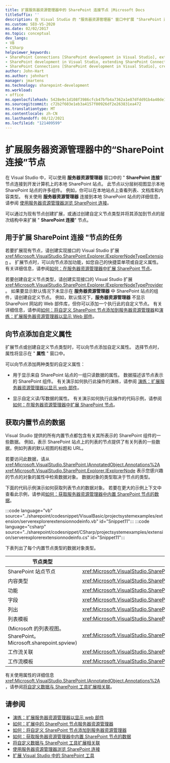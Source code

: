 ```yaml
---
title: 扩展服务器资源管理器中的 SharePoint 连接节点 |Microsoft Docs
titleSuffix: ''
description: 在 Visual Studio 的 "服务器资源管理器" 窗口中扩展 "SharePoint 连接" 节点。 向节点添加自定义属性。 获取内置节点的数据。
ms.custom: SEO-VS-2020
ms.date: 02/02/2017
ms.topic: conceptual
dev_langs:
- VB
- CSharp
helpviewer_keywords:
- SharePoint Connections [SharePoint development in Visual Studio], extending a node
- SharePoint development in Visual Studio, extending SharePoint Connections node in Server Explorer
- SharePoint Connections [SharePoint development in Visual Studio], creating a new node type
author: John-Hart
ms.author: johnhart
manager: jmartens
ms.technology: sharepoint-development
ms.workload:
- office
ms.openlocfilehash: 5428e9c1d108f3986cfcb47bfb4a7362a1e87dfdd91b4a40de1163c0b24c0fc4
ms.sourcegitcommit: c72b2f603e1eb3a4157f00926df2e263831ea472
ms.translationtype: MT
ms.contentlocale: zh-CN
ms.lasthandoff: 08/12/2021
ms.locfileid: "121409599"
---
```

# <a name="extend-the-sharepoint-connections-node-in-server-explorer"></a>扩展服务器资源管理器中的“SharePoint 连接”节点
  在 Visual Studio 中，可以使用 **服务器资源管理器** 窗口中的 " **SharePoint 连接**" 节点连接到开发计算机上的本地 SharePoint 站点。 此节点以分层树视图显示本地 SharePoint 站点的许多组件。 例如，你可以在本地站点上查看列表、文档库和内容类型。 有关使用 **服务器资源管理器** 连接到本地 SharePoint 站点的详细信息，请参阅 [使用服务器资源管理器浏览 SharePoint 连接](../sharepoint/browsing-sharepoint-connections-using-server-explorer.md)。

 可以通过为现有节点创建扩展，或通过创建自定义节点类型并将其添加到节点的层次结构中来扩展 " **SharePoint 连接**" 节点。

## <a name="tasks-for-extending-the-sharepoint-connections-node"></a>用于扩展 SharePoint 连接 "节点的任务
 若要扩展现有节点，请创建实现接口的 Visual Studio 扩展 <xref:Microsoft.VisualStudio.SharePoint.Explorer.IExplorerNodeTypeExtension> 。 扩展节点时，可以向节点添加功能，如您自己的快捷菜单项或自定义属性。 有关详细信息，请参阅[如何：在服务器资源管理器中扩展 SharePoint 节点](../sharepoint/how-to-extend-a-sharepoint-node-in-server-explorer.md)。

 若要创建自定义节点类型，请创建实现接口的 Visual Studio 扩展 <xref:Microsoft.VisualStudio.SharePoint.Explorer.IExplorerNodeTypeProvider> 。 如果要显示默认情况下未显示在 **服务器资源管理器** 中 SharePoint 站点的组件，请创建自定义节点。 例如，默认情况下，**服务器资源管理器** 不显示 SharePoint 网站的 Web 部件库，但你可以添加一个执行此的自定义节点。 有关详细信息，请参阅[如何：将自定义 SharePoint 节点添加到服务器资源管理器](../sharepoint/how-to-add-a-custom-sharepoint-node-to-server-explorer.md)和[演练：扩展服务器资源管理器以显示 Web 部件](../sharepoint/walkthrough-extending-server-explorer-to-display-web-parts.md)。

## <a name="add-custom-properties-to-nodes"></a>向节点添加自定义属性
 扩展节点或创建自定义节点类型时，可以向节点添加自定义属性。 选择节点时，属性将显示在 " **属性** " 窗口中。

 可以向节点添加两种类型的自定义属性：

- 用于显示来自 SharePoint 站点的一组只读数据的属性。 数据描述该节点表示的 SharePoint 组件。 有关演示如何执行此操作的演练，请参阅 [演练：扩展服务器资源管理器以显示 web 部件](../sharepoint/walkthrough-extending-server-explorer-to-display-web-parts.md)。

- 显示自定义读/写数据的属性。 有关演示如何执行此操作的代码示例，请参阅[如何：在服务器资源管理器中扩展 SharePoint 节点](../sharepoint/how-to-extend-a-sharepoint-node-in-server-explorer.md)。

## <a name="get-data-for-built-in-nodes"></a>获取内置节点的数据
 Visual Studio 提供的所有内置节点都包含有关其所表示的 SharePoint 组件的一些数据。 例如，表示 SharePoint 站点上的列表的节点提供了有关列表的一些数据，例如列表的默认视图的标题和 URL。

 若要访问此数据，请从 <xref:Microsoft.VisualStudio.SharePoint.IAnnotatedObject.Annotations%2A> <xref:Microsoft.VisualStudio.SharePoint.Explorer.IExplorerNode> 表示您感兴趣的节点的对象的属性中检索数据对象。 数据对象的类型取决于节点的类型。

 下面的代码示例演示如何获取列表节点的数据对象。 若要在更大的示例上下文中查看此示例，请参阅[如何：获取服务器资源管理器中内置 SharePoint 节点的数据](../sharepoint/how-to-get-data-for-a-built-in-sharepoint-node-in-server-explorer.md)。

 :::code language="vb" source="../sharepoint/codesnippet/VisualBasic/projectsystemexamples/extension/serverexplorerextensionnodeinfo.vb" id="Snippet11":::
 :::code language="csharp" source="../sharepoint/codesnippet/CSharp/projectsystemexamples/extension/serverexplorerextensionnodeinfo.cs" id="Snippet11":::

 下表列出了每个内置节点类型的数据对象类型。

|节点类型|数据对象类型|
|---------------|----------------------|
|SharePoint 站点节点|<xref:Microsoft.VisualStudio.SharePoint.Explorer.IExplorerSiteNodeInfo>|
|内容类型|<xref:Microsoft.VisualStudio.SharePoint.Explorer.Extensions.IContentTypeNodeInfo>|
|功能|<xref:Microsoft.VisualStudio.SharePoint.Explorer.Extensions.IFeatureNodeInfo>|
|字段|<xref:Microsoft.VisualStudio.SharePoint.Explorer.Extensions.IFieldNodeInfo>|
|列出|<xref:Microsoft.VisualStudio.SharePoint.Explorer.Extensions.IListNodeInfo>|
|列表模板|<xref:Microsoft.VisualStudio.SharePoint.Explorer.Extensions.IListTemplateNodeInfo>|
| (Microsoft 的列表视图。SharePoint。Microsoft.sharepoint.spview) |<xref:Microsoft.VisualStudio.SharePoint.Explorer.Extensions.IListViewNodeInfo>|
|工作流关联|<xref:Microsoft.VisualStudio.SharePoint.Explorer.Extensions.IWorkflowAssociationNodeInfo>|
|工作流模板|<xref:Microsoft.VisualStudio.SharePoint.Explorer.Extensions.IWorkflowTemplateNodeInfo>|

 有关使用属性的详细信息 <xref:Microsoft.VisualStudio.SharePoint.IAnnotatedObject.Annotations%2A> ，请参阅[将自定义数据与 SharePoint 工具扩展相关联](../sharepoint/associating-custom-data-with-sharepoint-tools-extensions.md)。

## <a name="see-also"></a>请参阅
- [演练：扩展服务器资源管理器以显示 web 部件](../sharepoint/walkthrough-extending-server-explorer-to-display-web-parts.md)
- [如何：扩展中的 SharePoint 节点服务器资源管理器](../sharepoint/how-to-extend-a-sharepoint-node-in-server-explorer.md)
- [如何：将自定义 SharePoint 节点添加到服务器资源管理器](../sharepoint/how-to-add-a-custom-sharepoint-node-to-server-explorer.md)
- [如何：获取服务器资源管理器中内置 SharePoint 节点的数据](../sharepoint/how-to-get-data-for-a-built-in-sharepoint-node-in-server-explorer.md)
- [将自定义数据与 SharePoint 工具扩展相关联](../sharepoint/associating-custom-data-with-sharepoint-tools-extensions.md)
- [使用服务器资源管理器浏览 SharePoint 连接](../sharepoint/browsing-sharepoint-connections-using-server-explorer.md)
- [扩展 Visual Studio 中的 SharePoint 工具](../sharepoint/extending-the-sharepoint-tools-in-visual-studio.md)
